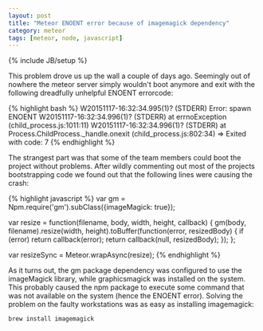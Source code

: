 ```yaml
---
layout: post
title: "Meteor ENOENT error because of imagemagick dependency"
category: meteor
tags: [meteor, node, javascript]
---
```

{% include JB/setup %}

This problem drove us up the wall a couple of days ago. Seemingly out of nowhere the meteor server simply wouldn't boot anymore and exit with the following dreadfully unhelpful ENOENT errorcode:

{% highlight bash %}
    W20151117-16:32:34.995(1)? (STDERR) Error: spawn ENOENT
    W20151117-16:32:34.996(1)? (STDERR)     at errnoException (child_process.js:1011:11)
    W20151117-16:32:34.996(1)? (STDERR)     at Process.ChildProcess._handle.onexit (child_process.js:802:34)
    => Exited with code: 7
{% endhighlight %}

The strangest part was that some of the team members could boot the project without problems. After wildly commenting out most of the projects bootstrapping code we found out that the following lines were causing the crash:

{% highlight javascript %}
var gm = Npm.require('gm').subClass({imageMagick: true});

var resize = function(filename, body, width, height, callback) {
    gm(body, filename).resize(width, height).toBuffer(function(error, resizedBody) {
        if (error) return callback(error);
        return callback(null, resizedBody);
    });
};

var resizeSync = Meteor.wrapAsync(resize);
{% endhighlight %}

As it turns out, the gm package dependency was configured to use the imageMagick library, while graphicsmagick was installed on the system. This probably caused the npm package to execute some command that was not available on the system (hence the ENOENT error). Solving the problem on the faulty workstations was as easy as installing imagemagick:

`brew install imagemagick`
